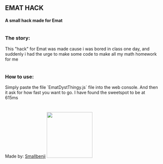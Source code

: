 ## EMAT HACK
<h4>A small hack made for Emat</h4>

#
<h3>The story:</h3>
This "hack" for Emat was made cause i was bored in class one day, and suddenly i had the urge to make some code to make all my math homework for me

#
<h3>How to use:</h3>
Simply paste the file `EmatDystThingy.js` file into the web console. And then it ask for how fast you want to go. I have found the sweetspot to be at 615ms
<br>

#
Made by: [Smallbenji](https://www.github.com/smallbenji)
<img src="https://www.ingenting.tk/Assets/img/LogoProjekt/LogoWithColor.png" width="150px">